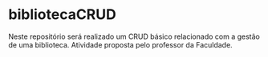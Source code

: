 # bibliotecaCRUD
Neste repositório será realizado um CRUD básico relacionado com a gestão de uma biblioteca.
Atividade proposta pelo professor da Faculdade.
